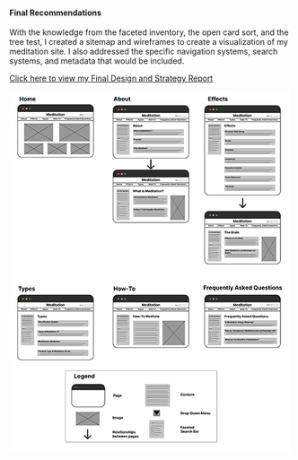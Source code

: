 #### Final Recommendations
With the knowledge from the faceted inventory, the open card sort, and the tree test, I created a sitemap and wireframes to create a visualization of my meditation site.  I also addressed the specific navigation systems, search systems, and metadata that would be included. 


<a href="https://docs.google.com/document/d/1BtvLUXmID_8Tjq25GZ61Ad9KQJomWXMKR67oqFQM2Ck/edit?usp=sharing">
Click here to view my Final Design and Strategy Report

![Wireframes](wireframes.png)